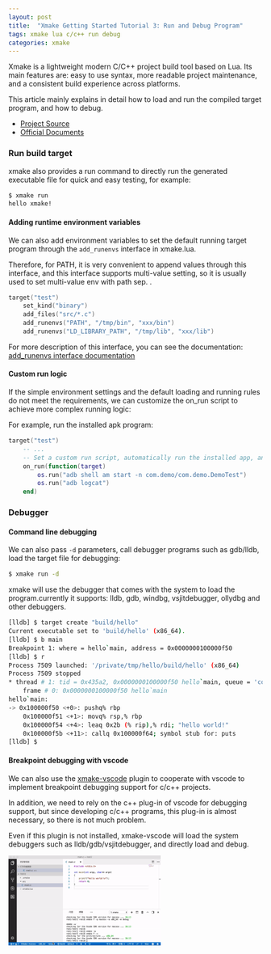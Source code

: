 ```yaml
---
layout: post
title:  "Xmake Getting Started Tutorial 3: Run and Debug Program"
tags: xmake lua c/c++ run debug
categories: xmake
---
```


Xmake is a lightweight modern C/C++ project build tool based on Lua. Its main features are: easy to use syntax, more readable project maintenance, and a consistent build experience across platforms.

This article mainly explains in detail how to load and run the compiled target program, and how to debug.

* [Project Source](https://github.com/xmake-io/xmake)
* [Official Documents](https://xmake.io/)

### Run build target

xmake also provides a run command to directly run the generated executable file for quick and easy testing, for example:

```bash
$ xmake run
hello xmake!
```

#### Adding runtime environment variables

We can also add environment variables to set the default running target program through the `add_runenvs` interface in xmake.lua.

Therefore, for PATH, it is very convenient to append values through this interface, and this interface supports multi-value setting, so it is usually used to set multi-value env with path sep. .

```lua
target("test")
    set_kind("binary")
    add_files("src/*.c")
    add_runenvs("PATH", "/tmp/bin", "xxx/bin")
    add_runenvs("LD_LIBRARY_PATH", "/tmp/lib", "xxx/lib")
```

For more description of this interface, you can see the documentation: [add_runenvs interface documentation](https://xmake.io/#/zh-cn/manual/project_target?id=targetadd_runenvs)






#### Custom run logic

If the simple environment settings and the default loading and running rules do not meet the requirements, we can customize the on_run script to achieve more complex running logic:

For example, run the installed apk program:

```lua
target("test")
    -- ...
    -- Set a custom run script, automatically run the installed app, and automatically obtain device output information
    on_run(function(target)
        os.run("adb shell am start -n com.demo/com.demo.DemoTest")
        os.run("adb logcat")
    end)
```

### Debugger

#### Command line debugging

We can also pass `-d` parameters, call debugger programs such as gdb/lldb, load the target file for debugging:


```bash
$ xmake run -d
```

xmake will use the debugger that comes with the system to load the program.currently it supports: lldb, gdb, windbg, vsjitdebugger, ollydbg and other debuggers.

```bash
[lldb] $ target create "build/hello"
Current executable set to 'build/hello' (x86_64).
[lldb] $ b main
Breakpoint 1: where = hello`main, address = 0x0000000100000f50
[lldb] $ r
Process 7509 launched: '/private/tmp/hello/build/hello' (x86_64)
Process 7509 stopped
* thread # 1: tid = 0x435a2, 0x0000000100000f50 hello`main, queue = 'com.apple.main-thread', stop reason = breakpoint 1.1
    frame # 0: 0x0000000100000f50 hello`main
hello`main:
-> 0x100000f50 <+0>: pushq% rbp
    0x100000f51 <+1>: movq% rsp,% rbp
    0x100000f54 <+4>: leaq 0x2b (% rip),% rdi; "hello world!"
    0x100000f5b <+11>: callq 0x100000f64; symbol stub for: puts
[lldb] $
```

#### Breakpoint debugging with vscode

We can also use the [xmake-vscode](https://github.com/xmake-io/xmake-vscode) plugin to cooperate with vscode to implement breakpoint debugging support for c/c++ projects.

In addition, we need to rely on the c++ plug-in of vscode for debugging support, but since developing c/c++ programs, this plug-in is almost necessary, so there is not much problem.

Even if this plugin is not installed, xmake-vscode will load the system debuggers such as lldb/gdb/vsjitdebugger, and directly load and debug.

<img src = "/static/img/xmake/xmake-vscode-debug.gif" width = "60%" />
